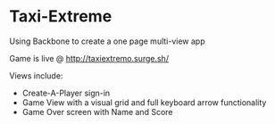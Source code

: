 # Taxi-Extreme
Using Backbone to create a one page multi-view app

Game is live @ http://taxiextremo.surge.sh/

Views include: 
- Create-A-Player sign-in
- Game View with a visual grid and full keyboard arrow functionality
- Game Over screen with Name and Score
